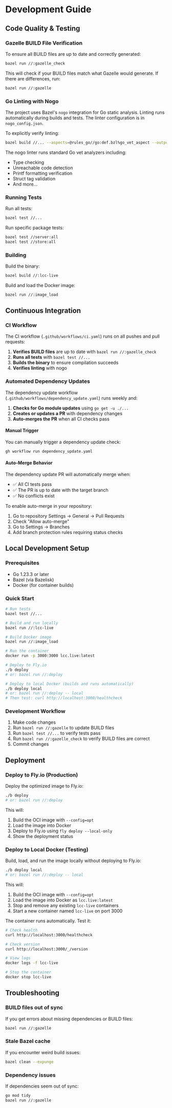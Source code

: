 # Development Guide

## Code Quality & Testing

### Gazelle BUILD File Verification

To ensure all BUILD files are up to date and correctly generated:

```bash
bazel run //:gazelle_check
```

This will check if your BUILD files match what Gazelle would generate. If there are differences, run:

```bash
bazel run //:gazelle
```

### Go Linting with Nogo

The project uses Bazel's `nogo` integration for Go static analysis. Linting runs automatically during builds and tests. The linter configuration is in `nogo_config.json`.

To explicitly verify linting:

```bash
bazel build //... --aspects=@rules_go//go:def.bzl%go_vet_aspect --output_groups=vet
```

The nogo linter runs standard Go vet analyzers including:
- Type checking
- Unreachable code detection  
- Printf formatting verification
- Struct tag validation
- And more...

### Running Tests

Run all tests:

```bash
bazel test //...
```

Run specific package tests:

```bash
bazel test //server:all
bazel test //store:all
```

### Building

Build the binary:

```bash
bazel build //:lcc-live
```

Build and load the Docker image:

```bash
bazel run //:image_load
```

## Continuous Integration

### CI Workflow

The CI workflow (`.github/workflows/ci.yaml`) runs on all pushes and pull requests:

1. **Verifies BUILD files** are up to date with `bazel run //:gazelle_check`
2. **Runs all tests** with `bazel test //...`
3. **Builds the binary** to ensure compilation succeeds
4. **Verifies linting** with nogo

### Automated Dependency Updates

The dependency update workflow (`.github/workflows/dependency_update.yaml`) runs weekly and:

1. **Checks for Go module updates** using `go get -u ./...`
2. **Creates or updates a PR** with dependency changes
3. **Auto-merges the PR** when all CI checks pass

#### Manual Trigger

You can manually trigger a dependency update check:

```bash
gh workflow run dependency_update.yaml
```

#### Auto-Merge Behavior

The dependency update PR will automatically merge when:
- ✅ All CI tests pass
- ✅ The PR is up to date with the target branch
- ✅ No conflicts exist

To enable auto-merge in your repository:
1. Go to repository Settings → General → Pull Requests
2. Check "Allow auto-merge"
3. Go to Settings → Branches
4. Add branch protection rules requiring status checks

## Local Development Setup

### Prerequisites

- Go 1.23.3 or later
- Bazel (via Bazelisk)
- Docker (for container builds)

### Quick Start

```bash
# Run tests
bazel test //...

# Build and run locally
bazel run //:lcc-live

# Build Docker image
bazel run //:image_load

# Run the container
docker run -p 3000:3000 lcc.live:latest

# Deploy to Fly.io
./b deploy
# or: bazel run //:deploy

# Deploy to local Docker (builds and runs automatically)
./b deploy local
# or: bazel run //:deploy -- local
# Then test: curl http://localhost:3000/healthcheck
```

### Development Workflow

1. Make code changes
2. Run `bazel run //:gazelle` to update BUILD files
3. Run `bazel test //...` to verify tests pass
4. Run `bazel run //:gazelle_check` to verify BUILD files are correct
5. Commit changes

## Deployment

### Deploy to Fly.io (Production)

Deploy the optimized image to Fly.io:

```bash
./b deploy
# or: bazel run //:deploy
```

This will:
1. Build the OCI image with `--config=opt`
2. Load the image into Docker
3. Deploy to Fly.io using `fly deploy --local-only`
4. Show the deployment status

### Deploy to Local Docker (Testing)

Build, load, and run the image locally without deploying to Fly.io:

```bash
./b deploy local
# or: bazel run //:deploy -- local
```

This will:
1. Build the OCI image with `--config=opt`
2. Load the image into Docker as `lcc.live:latest`
3. Stop and remove any existing `lcc-live` containers
4. Start a new container named `lcc-live` on port 3000

The container runs automatically. Test it:

```bash
# Check health
curl http://localhost:3000/healthcheck

# Check version
curl http://localhost:3000/_/version

# View logs
docker logs -f lcc-live

# Stop the container
docker stop lcc-live
```

## Troubleshooting

### BUILD files out of sync

If you get errors about missing dependencies or BUILD files:

```bash
bazel run //:gazelle
```

### Stale Bazel cache

If you encounter weird build issues:

```bash
bazel clean --expunge
```

### Dependency issues

If dependencies seem out of sync:

```bash
go mod tidy
bazel run //:gazelle
```

